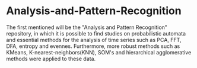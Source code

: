 # Analysis-and-Pattern-Recognition

The first mentioned will be the "Analysis and Pattern Recognition" repository, in which it is possible to find studies on probabilistic automata and essential methods for the analysis of time series such as PCA, FFT, DFA, entropy and evennes. Furthermore, more robust methods such as KMeans, K-nearest-neighbors(KNN), SOM's and hierarchical agglomerative methods were applied to these data.
